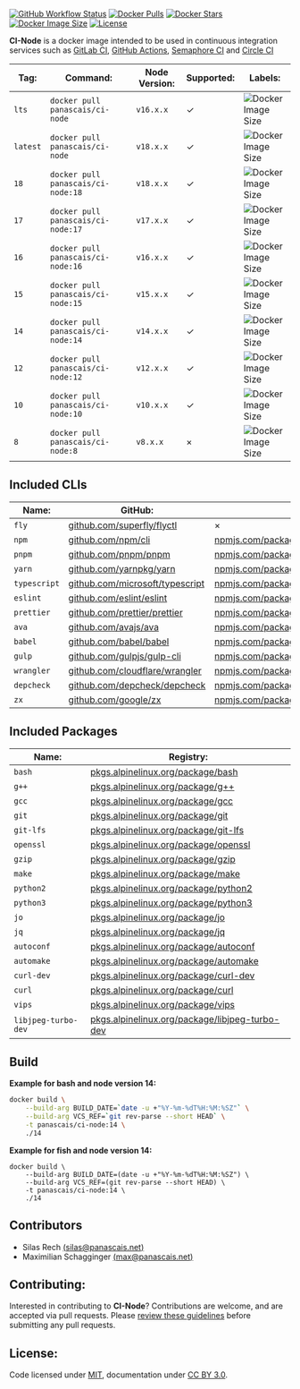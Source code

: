 [![GitHub Workflow Status](https://img.shields.io/github/workflow/status/panascais-docker/ci-node/main?style=flat-square)](https://github.com/panascais-docker/ci-node/actions?query=workflow%3Amain)
[![Docker Pulls](https://img.shields.io/docker/pulls/panascais/ci-node.svg?style=flat-square)](https://hub.docker.com/r/panascais/ci-node)
[![Docker Stars](https://img.shields.io/docker/stars/panascais/ci-node.svg?style=flat-square)](https://hub.docker.com/r/panascais/ci-node)
[![Docker Image Size](https://img.shields.io/docker/image-size/panascais/ci-node.svg?style=flat-square)](https://hub.docker.com/r/panascais/ci-node)
[![License](https://img.shields.io/github/license/panascais-docker/ci-node.svg?style=flat-square)](https://hub.docker.com/r/panascais/ci-node)

**CI-Node** is a docker image intended to be used in continuous integration services such as [GitLab CI](https://about.gitlab.com/stages-devops-lifecycle/continuous-integration/), [GitHub Actions](https://github.com/features/actions), [Semaphore CI](https://semaphoreci.com) and [Circle CI](https://circleci.com)

| **Tag:** | **Command:**                       | **Node Version:** | **Supported:** | **Labels:**                                                                                                   |
| -------- | ---------------------------------- | ----------------- | -------------- | ------------------------------------------------------------------------------------------------------------- |
| `lts`    | `docker pull panascais/ci-node`    | `v16.x.x`         | ✓              | ![Docker Image Size](https://img.shields.io/docker/image-size/panascais/ci-node/lts.svg?style=flat-square)    |
| `latest` | `docker pull panascais/ci-node`    | `v18.x.x`         | ✓              | ![Docker Image Size](https://img.shields.io/docker/image-size/panascais/ci-node/latest.svg?style=flat-square) |
| `18`     | `docker pull panascais/ci-node:18` | `v18.x.x`         | ✓              | ![Docker Image Size](https://img.shields.io/docker/image-size/panascais/ci-node/18.svg?style=flat-square)     |
| `17`     | `docker pull panascais/ci-node:17` | `v17.x.x`         | ✓              | ![Docker Image Size](https://img.shields.io/docker/image-size/panascais/ci-node/17.svg?style=flat-square)     |
| `16`     | `docker pull panascais/ci-node:16` | `v16.x.x`         | ✓              | ![Docker Image Size](https://img.shields.io/docker/image-size/panascais/ci-node/16.svg?style=flat-square)     |
| `15`     | `docker pull panascais/ci-node:15` | `v15.x.x`         | ✓              | ![Docker Image Size](https://img.shields.io/docker/image-size/panascais/ci-node/15.svg?style=flat-square)     |
| `14`     | `docker pull panascais/ci-node:14` | `v14.x.x`         | ✓              | ![Docker Image Size](https://img.shields.io/docker/image-size/panascais/ci-node/14.svg?style=flat-square)     |
| `12`     | `docker pull panascais/ci-node:12` | `v12.x.x`         | ✓              | ![Docker Image Size](https://img.shields.io/docker/image-size/panascais/ci-node/12.svg?style=flat-square)     |
| `10`     | `docker pull panascais/ci-node:10` | `v10.x.x`         | ✓              | ![Docker Image Size](https://img.shields.io/docker/image-size/panascais/ci-node/10.svg?style=flat-square)     |
| `8`      | `docker pull panascais/ci-node:8`  | `v8.x.x`          | ×              | ![Docker Image Size](https://img.shields.io/docker/image-size/panascais/ci-node/8.svg?style=flat-square)      |

## Included CLIs

| **Name:**    | **GitHub:**                                                                | **npm:**                                                                                     |
| ------------ | -------------------------------------------------------------------------- | -------------------------------------------------------------------------------------------- |
| `fly`        | [github.com/superfly/flyctl](https://github.com/superfly/flyctl)           | ×                                                                                            |
| `npm`        | [github.com/npm/cli](https://github.com/npm/cli)                           | [npmjs.com/package/npm](https://www.npmjs.com/package/npm)                                   |
| `pnpm`       | [github.com/pnpm/pnpm](https://github.com/pnpm/pnpm)                       | [npmjs.com/package/pnpm](https://www.npmjs.com/package/pnpm)                                 |
| `yarn`       | [github.com/yarnpkg/yarn](https://github.com/yarnpkg/yarn)                 | [npmjs.com/package/yarn](https://www.npmjs.com/package/yarn)                                 |
| `typescript` | [github.com/microsoft/typescript](https://github.com/microsoft/typescript) | [npmjs.com/package/typescript](https://www.npmjs.com/package/typescript)                     |
| `eslint`     | [github.com/eslint/eslint](https://github.com/eslint/eslint)               | [npmjs.com/package/eslint](https://www.npmjs.com/package/eslint)                             |
| `prettier`   | [github.com/prettier/prettier](https://github.com/prettier/prettier)       | [npmjs.com/package/prettier](https://www.npmjs.com/package/prettier)                         |
| `ava`        | [github.com/avajs/ava](https://github.com/avajs/ava)                       | [npmjs.com/package/ava](https://www.npmjs.com/package/ava)                                   |
| `babel`      | [github.com/babel/babel](https://github.com/babel/babel)                   | [npmjs.com/package/@babel/cli](https://www.npmjs.com/package/@babel/cli)                     |
| `gulp`       | [github.com/gulpjs/gulp-cli](https://github.com/gulpjs/gulp-cli)           | [npmjs.com/package/gulp-cli](https://www.npmjs.com/package/gulp-cli)                         |
| `wrangler`   | [github.com/cloudflare/wrangler](https://github.com/cloudflare/wrangler)   | [npmjs.com/package/@cloudflare/wrangler](https://www.npmjs.com/package/@cloudflare/wrangler) |
| `depcheck`   | [github.com/depcheck/depcheck](https://github.com/depcheck/depcheck)       | [npmjs.com/package/depcheck](https://www.npmjs.com/package/depcheck)                         |
| `zx`         | [github.com/google/zx](https://github.com/google/zx)                       | [npmjs.com/package/zx](https://www.npmjs.com/package/zx)                                     |

## Included Packages

| **Name:**           | **Registry:**                                                                                                             |
| ------------------- | ------------------------------------------------------------------------------------------------------------------------- |
| `bash`              | [pkgs.alpinelinux.org/package/bash](https://pkgs.alpinelinux.org/package/edge/main/x86_64/bash)                           |
| `g++`               | [pkgs.alpinelinux.org/package/g++](https://pkgs.alpinelinux.org/package/edge/main/x86_64/g++)                             |
| `gcc`               | [pkgs.alpinelinux.org/package/gcc](https://pkgs.alpinelinux.org/package/edge/main/x86_64/gcc)                             |
| `git`               | [pkgs.alpinelinux.org/package/git](https://pkgs.alpinelinux.org/package/edge/main/x86_64/git)                             |
| `git-lfs`           | [pkgs.alpinelinux.org/package/git-lfs](https://pkgs.alpinelinux.org/package/edge/community/x86_64/git-lfs)                |
| `openssl`           | [pkgs.alpinelinux.org/package/openssl](https://pkgs.alpinelinux.org/package/edge/main/x86_64/openssl)                     |
| `gzip`              | [pkgs.alpinelinux.org/package/gzip](https://pkgs.alpinelinux.org/package/edge/main/x86_64/gzip)                           |
| `make`              | [pkgs.alpinelinux.org/package/make](https://pkgs.alpinelinux.org/package/edge/main/x86_64/make)                           |
| `python2`           | [pkgs.alpinelinux.org/package/python2](https://pkgs.alpinelinux.org/package/edge/main/x86_64/python2)                     |
| `python3`           | [pkgs.alpinelinux.org/package/python3](https://pkgs.alpinelinux.org/package/edge/main/x86_64/python3)                     |
| `jo`                | [pkgs.alpinelinux.org/package/jo](https://pkgs.alpinelinux.org/package/edge/community/x86_64/jo)                          |
| `jq`                | [pkgs.alpinelinux.org/package/jq](https://pkgs.alpinelinux.org/package/edge/main/x86_64/jq)                               |
| `autoconf`          | [pkgs.alpinelinux.org/package/autoconf](https://pkgs.alpinelinux.org/package/edge/main/x86_64/autoconf)                   |
| `automake`          | [pkgs.alpinelinux.org/package/automake](https://pkgs.alpinelinux.org/package/edge/main/x86_64/automake)                   |
| `curl-dev`          | [pkgs.alpinelinux.org/package/curl-dev](https://pkgs.alpinelinux.org/package/edge/main/x86_64/curl-dev)                   |
| `curl`              | [pkgs.alpinelinux.org/package/curl](https://pkgs.alpinelinux.org/package/edge/main/x86_64/curl)                           |
| `vips`              | [pkgs.alpinelinux.org/package/vips](https://pkgs.alpinelinux.org/package/edge/testing/x86_64/vips)                        |
| `libjpeg-turbo-dev` | [pkgs.alpinelinux.org/package/libjpeg-turbo-dev](https://pkgs.alpinelinux.org/package/edge/main/x86_64/libjpeg-turbo-dev) |

## Build

**Example for bash and node version 14:**

```sh
docker build \
    --build-arg BUILD_DATE=`date -u +"%Y-%m-%dT%H:%M:%SZ"` \
    --build-arg VCS_REF=`git rev-parse --short HEAD` \
    -t panascais/ci-node:14 \
    ./14
```

**Example for fish and node version 14:**

```fish
docker build \
    --build-arg BUILD_DATE=(date -u +"%Y-%m-%dT%H:%M:%SZ") \
    --build-arg VCS_REF=(git rev-parse --short HEAD) \
    -t panascais/ci-node:14 \
    ./14
```

## Contributors

- Silas Rech [(silas@panascais.net)](mailto:silas@panascais.net)
- Maximilian Schagginger [(max@panascais.net)](mailto:max@panascais.net)

## Contributing:

Interested in contributing to **CI-Node**? Contributions are welcome, and are accepted via pull requests. Please [review these guidelines](contributing.md) before submitting any pull requests.

## License:

Code licensed under [MIT](license.md), documentation under [CC BY 3.0](https://creativecommons.org/licenses/by/3.0/).
